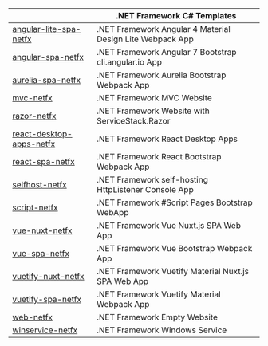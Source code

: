 || .NET Framework C# Templates |
|-|-|
| [angular-lite-spa-netfx](https://github.com/NetFrameworkTemplates/angular-lite-spa-netfx)   | .NET Framework Angular 4 Material Design Lite Webpack App |
| [angular-spa-netfx](https://github.com/NetFrameworkTemplates/angular-spa-netfx)        | .NET Framework Angular 7 Bootstrap cli.angular.io App |
| [aurelia-spa-netfx](https://github.com/NetFrameworkTemplates/aurelia-spa-netfx)        | .NET Framework Aurelia Bootstrap Webpack App |
| [mvc-netfx](https://github.com/NetFrameworkTemplates/mvc-netfx)                | .NET Framework MVC Website |
| [razor-netfx](https://github.com/NetFrameworkTemplates/razor-netfx)              | .NET Framework Website with ServiceStack.Razor |
| [react-desktop-apps-netfx](https://github.com/NetFrameworkTemplates/react-desktop-apps-netfx) | .NET Framework React Desktop Apps |
| [react-spa-netfx](https://github.com/NetFrameworkTemplates/react-spa-netfx)          | .NET Framework React Bootstrap Webpack App |
| [selfhost-netfx](https://github.com/NetFrameworkTemplates/selfhost-netfx)           | .NET Framework self-hosting HttpListener Console App |
| [script-netfx](https://github.com/NetFrameworkTemplates/script-netfx)              | .NET Framework #Script Pages Bootstrap WebApp |
| [vue-nuxt-netfx](https://github.com/NetFrameworkTemplates/vue-nuxt-netfx)           | .NET Framework Vue Nuxt.js SPA Web App |
| [vue-spa-netfx](https://github.com/NetFrameworkTemplates/vue-spa-netfx)            | .NET Framework Vue Bootstrap Webpack App |
| [vuetify-nuxt-netfx](https://github.com/NetFrameworkTemplates/vuetify-nuxt-netfx)       | .NET Framework Vuetify Material Nuxt.js SPA Web App |
| [vuetify-spa-netfx](https://github.com/NetFrameworkTemplates/vuetify-spa-netfx)        | .NET Framework Vuetify Material Webpack App |
| [web-netfx](https://github.com/NetFrameworkTemplates/web-netfx)                | .NET Framework Empty Website |
| [winservice-netfx](https://github.com/NetFrameworkTemplates/winservice-netfx)         | .NET Framework Windows Service |
